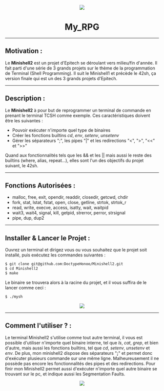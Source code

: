<p align="center">
  <img src="https://user-images.githubusercontent.com/91092610/174749932-8598a1dd-fd81-49a6-b7f2-65e17fd7ada2.png" />
</p>
<h1 align="center">
   My_RPG
</h1>

---

## Motivation : 

Le **Minishell2** est un projet d'Epitech se déroulant vers milieu/fin d'année. Il fait parti d'une série de 3 grands projets sur le thème de la programmation de Terminal (Shell Programming). Il suit le Minishell1 et précède le 42sh, ça version finale qui est un des 3 grands projets d'Epitech.

---

## Description :

Le **Minishell2** à pour but de reprogrammer un terminal de commande en prenant le terminal TCSH comme exemple.
Ces caractéristiques doivent être les suivantes : 
- Pouvoir exécuter n'importe quel type de binaires
- Créer les fonctions builtins *cd*, *env*, *setenv*, *unsetenv*
- Gérer les séparateurs ";", les pipes "|" et les redirections "<", ">", "<<" et ">>"

Quand aux fonctionnalités tels que les && et les || mais aussi le reste des builtins (where, alias, repeat...), elles sont l'un des objectifs du projet suivant, le 42sh.

---

## Fonctions Autorisées : 

- malloc, free, exit, opendir, readdir, closedir, getcwd, chdir
- fork, stat, lstat, fstat, open, close, getline, strtok, strtok_r
- read, write, execve, access, isatty, wait, waitpid
- wait3, wait4, signal, kill, getpid, strerror, perror, strsignal
- pipe, dup, dup2

---

## Installer & Lancer le Projet :

Ouvrez un terminal et dirigez vous ou vous souhaitez que le projet soit installé, puis exécutez les commandes suivantes : 
```bash
$ git clone git@github.com:DoctypeHonoo/Minishell2.git
$ cd Minishell2
$ make
```
Le binaire se trouvera alors à la racine du projet, et il vous suffira de le lancer comme ceci : 
```bash
$ ./mysh
```
<p align="center">
  <img src="https://user-images.githubusercontent.com/91092610/174324257-643359eb-7f57-478c-85c6-128e540f568f.png">
</p>

---

## Comment l'utiliser ? : 

Le terminal Minishell2 s'utilise comme tout autre terminal, il vous est possible d'utiliser n'importe quel binaire interne, tel que *ls*, *cat*, *grep*, et bien d'autre, mais aussi les fonctions builtins, tel que *cd*, *setenv*, *unsetenv* et *env*. De plus, mon minishell2 dispose des séparateurs "**;**" et permet donc d'exécuter plusieurs commande sur une même ligne. Malheureusement il ne possède pas encore les fonctionnalités des pipes et des redirections. Pour finir mon Minishell2 permet aussi d'exécuter n'importe quel autre binaire se trouvant sur le pc, et indique aussi les Segmentation Faults.

<p align="center">
  <img src="https://user-images.githubusercontent.com/91092610/174324680-877675c7-df21-46e5-bc8a-01379c644ab8.png">
</p>
